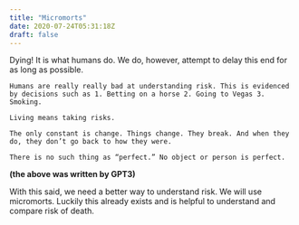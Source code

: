```yaml
---
title: "Micromorts"
date: 2020-07-24T05:31:18Z
draft: false
---
```


Dying! It is what humans do. We do, however, attempt to delay this end for  as long as possible.  

    Humans are really really bad at understanding risk. This is evidenced by decisions such as 1. Betting on a horse 2. Going to Vegas 3. Smoking. 

    Living means taking risks. 

    The only constant is change. Things change. They break. And when they do, they don’t go back to how they were. 

    There is no such thing as “perfect.” No object or person is perfect. 

**(the above was written by GPT3)**

With this said, we need a better way to understand risk. We will use micromorts. Luckily this already exists and is helpful to understand and compare risk of death. 

